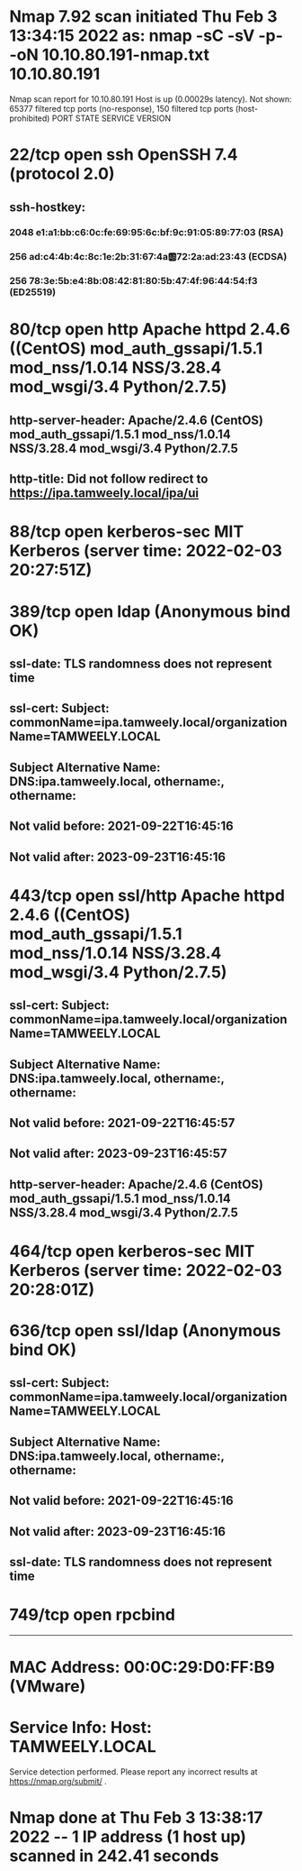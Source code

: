 # Nmap 7.92 scan initiated Thu Feb  3 13:34:15 2022 as: nmap -sC -sV -p- -oN 10.10.80.191-nmap.txt 10.10.80.191
Nmap scan report for 10.10.80.191
Host is up (0.00029s latency).
Not shown: 65377 filtered tcp ports (no-response), 150 filtered tcp ports (host-prohibited)
PORT    STATE SERVICE      VERSION
# 22/tcp  open  ssh          OpenSSH 7.4 (protocol 2.0)
## ssh-hostkey: 
### 2048 e1:a1:bb:c6:0c:fe:69:95:6c:bf:9c:91:05:89:77:03 (RSA)
### 256 ad:c4:4b:4c:8c:1e:2b:31:67:4a:ab:72:2a:ad:23:43 (ECDSA)
### 256 78:3e:5b:e4:8b:08:42:81:80:5b:47:4f:96:44:54:f3 (ED25519)

# 80/tcp  open  http         Apache httpd 2.4.6 ((CentOS) mod_auth_gssapi/1.5.1 mod_nss/1.0.14 NSS/3.28.4 mod_wsgi/3.4 Python/2.7.5)
## http-server-header: Apache/2.4.6 (CentOS) mod_auth_gssapi/1.5.1 mod_nss/1.0.14 NSS/3.28.4 mod_wsgi/3.4 Python/2.7.5
## http-title: Did not follow redirect to https://ipa.tamweely.local/ipa/ui

# 88/tcp  open  kerberos-sec MIT Kerberos (server time: 2022-02-03 20:27:51Z)

# 389/tcp open  ldap         (Anonymous bind OK)
## ssl-date: TLS randomness does not represent time
## ssl-cert: Subject: commonName=ipa.tamweely.local/organizationName=TAMWEELY.LOCAL
## Subject Alternative Name: DNS:ipa.tamweely.local, othername:<unsupported>, othername:<unsupported>
## Not valid before: 2021-09-22T16:45:16
## Not valid after:  2023-09-23T16:45:16

# 443/tcp open  ssl/http     Apache httpd 2.4.6 ((CentOS) mod_auth_gssapi/1.5.1 mod_nss/1.0.14 NSS/3.28.4 mod_wsgi/3.4 Python/2.7.5)
## ssl-cert: Subject: commonName=ipa.tamweely.local/organizationName=TAMWEELY.LOCAL
## Subject Alternative Name: DNS:ipa.tamweely.local, othername:<unsupported>, othername:<unsupported>
## Not valid before: 2021-09-22T16:45:57
## Not valid after:  2023-09-23T16:45:57
## http-server-header: Apache/2.4.6 (CentOS) mod_auth_gssapi/1.5.1 mod_nss/1.0.14 NSS/3.28.4 mod_wsgi/3.4 Python/2.7.5

# 464/tcp open  kerberos-sec MIT Kerberos (server time: 2022-02-03 20:28:01Z)

# 636/tcp open  ssl/ldap     (Anonymous bind OK)
## ssl-cert: Subject: commonName=ipa.tamweely.local/organizationName=TAMWEELY.LOCAL
## Subject Alternative Name: DNS:ipa.tamweely.local, othername:<unsupported>, othername:<unsupported>
## Not valid before: 2021-09-22T16:45:16
## Not valid after:  2023-09-23T16:45:16
## ssl-date: TLS randomness does not represent time

# 749/tcp open  rpcbind

------------------------------------------------------------------------

# MAC Address: 00:0C:29:D0:FF:B9 (VMware)
# Service Info: Host: TAMWEELY.LOCAL

Service detection performed. Please report any incorrect results at https://nmap.org/submit/ .
# Nmap done at Thu Feb  3 13:38:17 2022 -- 1 IP address (1 host up) scanned in 242.41 seconds
